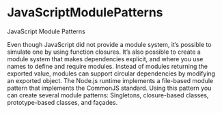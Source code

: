 # JavaScriptModulePatterns
JavaScript Module Patterns

Even though JavaScript did not provide a module system, it’s possible to simulate one by using
function closures. It’s also possible to create a module system that makes dependencies explicit, and
where you use names to define and require modules.
Instead of modules returning the exported value, modules can support circular dependencies by
modifying an exported object.
The Node.js runtime implements a file-based module pattern that implements the CommonJS
standard. Using this pattern you can create several module patterns: Singletons, closure-based
classes, prototype-based classes, and façades.
